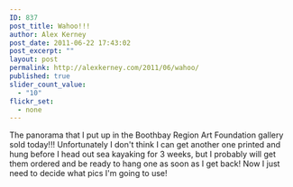 ```yaml
---
ID: 837
post_title: Wahoo!!!
author: Alex Kerney
post_date: 2011-06-22 17:43:02
post_excerpt: ""
layout: post
permalink: http://alexkerney.com/2011/06/wahoo/
published: true
slider_count_value:
  - "10"
flickr_set:
  - none
---
```

The panorama that I put up in the Boothbay Region Art Foundation gallery sold today!!! Unfortunately I don't think I can get another one printed and hung before I head out sea kayaking for 3 weeks, but I probably will get them ordered and be ready to hang one as soon as I get back! Now I just need to decide what pics I'm going to use!
